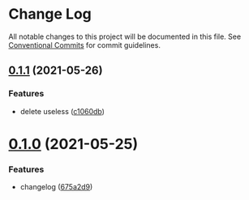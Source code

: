 # Change Log

All notable changes to this project will be documented in this file.
See [Conventional Commits](https://conventionalcommits.org) for commit guidelines.

## [0.1.1](https://github.com/Junting-Liu/test-lerna/compare/pck-1@0.1.0...pck-1@0.1.1) (2021-05-26)


### Features

* delete useless ([c1060db](https://github.com/Junting-Liu/test-lerna/commit/c1060db92357560d150c4c32cc4830ae762e99a6))





# [0.1.0](https://github.com/Junting-Liu/test-lerna/compare/pck-1@0.0.1...pck-1@0.1.0) (2021-05-25)


### Features

* changelog ([675a2d9](https://github.com/Junting-Liu/test-lerna/commit/675a2d9581497d01cae4dadaad5723179a89c318))
